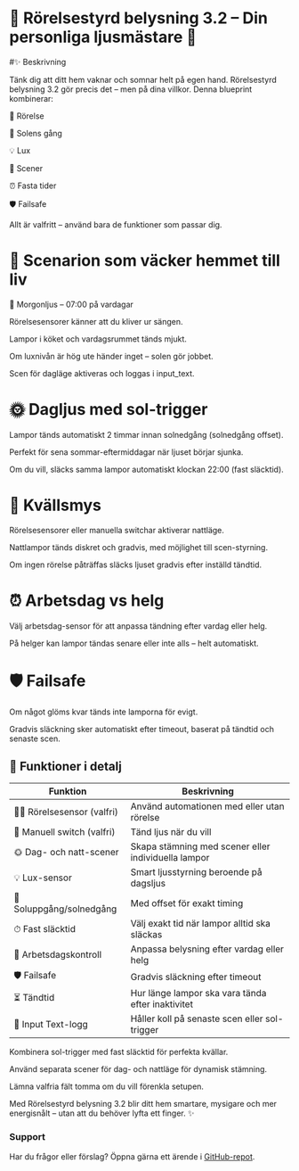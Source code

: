 # 🌟 Rörelsestyrd belysning 3.2 – Din personliga ljusmästare 🌟
#✨ Beskrivning

Tänk dig att ditt hem vaknar och somnar helt på egen hand. Rörelsestyrd belysning 3.2 gör precis det – men på dina villkor. Denna blueprint kombinerar:

🚶 Rörelse

🌅 Solens gång

💡 Lux

🎨 Scener

⏰ Fasta tider

🛡️ Failsafe

Allt är valfritt – använd bara de funktioner som passar dig.

# 🎨 Scenarion som väcker hemmet till liv

🌅 Morgonljus – 07:00 på vardagar

Rörelsesensorer känner att du kliver ur sängen.

Lampor i köket och vardagsrummet tänds mjukt.

Om luxnivån är hög ute händer inget – solen gör jobbet.

Scen för dagläge aktiveras och loggas i input_text.

# 🌞 Dagljus med sol-trigger

Lampor tänds automatiskt 2 timmar innan solnedgång (solnedgång offset).

Perfekt för sena sommar-eftermiddagar när ljuset börjar sjunka.

Om du vill, släcks samma lampor automatiskt klockan 22:00 (fast släcktid).

# 🌙 Kvällsmys

Rörelsesensorer eller manuella switchar aktiverar nattläge.

Nattlampor tänds diskret och gradvis, med möjlighet till scen-styrning.

Om ingen rörelse påträffas släcks ljuset gradvis efter inställd tändtid.

# ⏰ Arbetsdag vs helg

Välj arbetsdag-sensor för att anpassa tändning efter vardag eller helg.

På helger kan lampor tändas senare eller inte alls – helt automatiskt.

# 🛡️ Failsafe

Om något glöms kvar tänds inte lamporna för evigt.

Gradvis släckning sker automatiskt efter timeout, baserat på tändtid och senaste scen.

## 🔧 Funktioner i detalj

| Funktion | Beskrivning |
|----------|-------------|
| 🚶‍♂️ Rörelsesensor (valfri) | Använd automationen med eller utan rörelse |
| 🔘 Manuell switch (valfri) | Tänd ljus när du vill |
| 🌞 Dag- och natt-scener | Skapa stämning med scener eller individuella lampor |
| 💡 Lux-sensor | Smart ljusstyrning beroende på dagsljus |
| 🌅 Soluppgång/solnedgång | Med offset för exakt timing |
| ⏱ Fast släcktid | Välj exakt tid när lampor alltid ska släckas |
| 📅 Arbetsdagskontroll | Anpassa belysning efter vardag eller helg |
| 🛡️ Failsafe | Gradvis släckning efter timeout |
| ⏳ Tändtid | Hur länge lampor ska vara tända efter inaktivitet |
| 📝 Input Text-logg | Håller koll på senaste scen eller sol-trigger |

Kombinera sol-trigger med fast släcktid för perfekta kvällar.

Använd separata scener för dag- och nattläge för dynamisk stämning.

Lämna valfria fält tomma om du vill förenkla setupen.

Med Rörelsestyrd belysning 3.2 blir ditt hem smartare, mysigare och mer energisnålt – utan att du behöver lyfta ett finger. ✨

### Support  
Har du frågor eller förslag? Öppna gärna ett ärende i [GitHub-repot](https://github.com/razzietheman/Avancerad-blueprint-for-belysning).